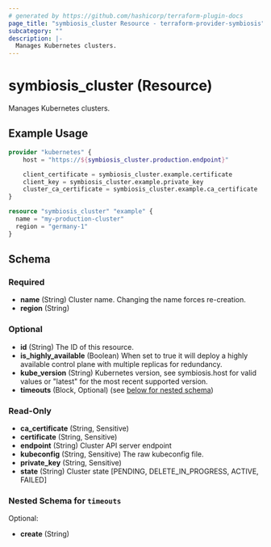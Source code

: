 ```yaml
---
# generated by https://github.com/hashicorp/terraform-plugin-docs
page_title: "symbiosis_cluster Resource - terraform-provider-symbiosis"
subcategory: ""
description: |-
  Manages Kubernetes clusters.
---
```


# symbiosis_cluster (Resource)

Manages Kubernetes clusters.

## Example Usage

```terraform
provider "kubernetes" {
    host = "https://${symbiosis_cluster.production.endpoint}"

    client_certificate = symbiosis_cluster.example.certificate
    client_key = symbiosis_cluster.example.private_key
    cluster_ca_certificate = symbiosis_cluster.example.ca_certificate
}

resource "symbiosis_cluster" "example" {
  name = "my-production-cluster"
  region = "germany-1"
}
```

<!-- schema generated by tfplugindocs -->
## Schema

### Required

- **name** (String) Cluster name. Changing the name forces re-creation.
- **region** (String)

### Optional

- **id** (String) The ID of this resource.
- **is_highly_available** (Boolean) When set to true it will deploy a highly available control plane with multiple replicas for redundancy.
- **kube_version** (String) Kubernetes version, see symbiosis.host for valid values or "latest" for the most recent supported version.
- **timeouts** (Block, Optional) (see [below for nested schema](#nestedblock--timeouts))

### Read-Only

- **ca_certificate** (String, Sensitive)
- **certificate** (String, Sensitive)
- **endpoint** (String) Cluster API server endpoint
- **kubeconfig** (String, Sensitive) The raw kubeconfig file.
- **private_key** (String, Sensitive)
- **state** (String) Cluster state [PENDING, DELETE_IN_PROGRESS, ACTIVE, FAILED]

<a id="nestedblock--timeouts"></a>
### Nested Schema for `timeouts`

Optional:

- **create** (String)


